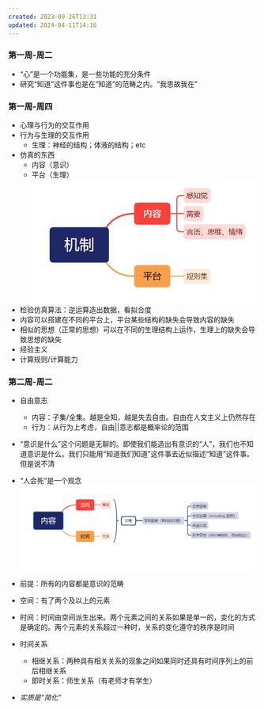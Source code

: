 ```yaml
---
created: 2023-09-26T13:31
updated: 2024-04-11T14:16
---
```

### 第一周-周二
* “心”是一个功能集，是一些功能的充分条件
* 研究“知道”这件事也是在“知道”的范畴之内。“我思故我在”

### 第一周-周四
* 心理与行为的交互作用
* 行为与生理的交互作用
  * 生理：神经的结构；体液的结构；etc
* 仿真的东西
  * 内容（意识）
  * 平台（生理）
![Alt text](image-1.png)
* 检验仿真算法：逆运算造出数据，看拟合度
* 内容可以搭建在不同的平台上，平台某些结构的缺失会导致内容的缺失
* 相似的思想（正常的思想）可以在不同的生理结构上运作，生理上的缺失会导致思想的缺失
* 经验主义
* 计算规则/计算能力

### 第二周-周二
* 自由意志
  * 内容：子集/全集。越是全知，越是失去自由。自由在人文主义上仍然存在
  * 行为：从行为上考虑，自由||意志都是概率论的范围

* “意识是什么”这个问题是无聊的。即使我们能造出有意识的“人”，我们也不知道意识是什么。我们只能用“知道我们知道”这件事去近似描述“知道”这件事。但是说不清
* “人会死”是一个观念
![Alt text](image.png)
* 前提：所有的内容都是意识的范畴
* 空间：有了两个及以上的元素
* 时间：时间由空间派生出来。两个元素之间的关系如果是单一的，变化的方式是确定的。两个元素的关系超过一种时，关系的变化遵守的秩序是时间
* 时间关系
  * 相继关系：两种具有相关关系的现象之间如果同时还具有时间序列上的前后相继关系
  * 即时关系：师生关系（有老师才有学生）
* *实质是“简化”*
